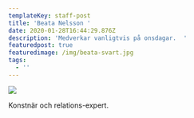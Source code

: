 ```yaml
---
templateKey: staff-post
title: 'Beata Nelsson '
date: 2020-01-28T16:44:29.876Z
description: 'Medverkar vanligtvis på onsdagar.  '
featuredpost: true
featuredimage: /img/beata-svart.jpg
tags:
  - ''
---
```

![](/img/beata-svart.jpg)

Konstnär och relations-expert.
